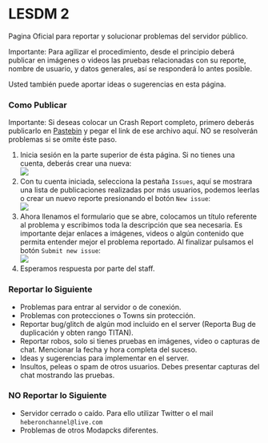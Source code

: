# LESDM 2
Pagina Oficial para reportar y solucionar problemas del servidor público.

Importante: Para agilizar el procedimiento, desde el principio deberá publicar en imágenes o videos las pruebas relacionadas con su reporte, nombre de usuario, y datos generales, así se responderá lo antes posible.

Usted también puede aportar ideas o sugerencias en esta página.


### Como Publicar

Importante: Si deseas colocar un Crash Report completo, primero deberás publicarlo en [Pastebin]( http://pastebin.com/) y pegar el link de ese archivo aquí. NO se resolverán problemas si se omite éste paso.

1. Inicia sesión en la parte superior de ésta página. Si no tienes una cuenta, deberás crear una nueva:  
  ![](http://i.imgur.com/2IxfNHk.png)
1. Con tu cuenta iniciada, selecciona la pestaña `Issues`, aquí se mostrara una lista de publicaciones realizadas por más usuarios, podemos leerlas o crear un nuevo reporte presionando el botón `New issue`:  
  ![](http://i.imgur.com/Wj9LHXy.png)
1. Ahora llenamos el formulario que se abre, colocamos un título referente al problema y escribimos toda la descripción que sea necesaria. Es importante dejar enlaces a imágenes, videos o algún contenido que permita entender mejor el problema reportado. Al finalizar pulsamos el botón `Submit new issue`:  
  ![](http://i.imgur.com/PMUChOA.png)
1. Esperamos respuesta por parte del staff. 


### Reportar lo Siguiente

* Problemas para entrar al servidor o de conexión.
* Problemas con protecciones o Towns sin protección.
* Reportar bug/glitch de algún mod incluido en el server (Reporta Bug de duplicación y obten rango TITAN).
* Reportar robos, solo si tienes pruebas en imágenes, video o capturas de chat. Mencionar la fecha y hora completa del suceso.
* Ideas y sugerencias para implementar en el server.
* Insultos, peleas o spam de otros usuarios. Debes presentar capturas del chat mostrando las pruebas.


### NO Reportar lo Siguiente

* Servidor cerrado o caído. Para ello utilizar Twitter o el mail `heberonchannel@live.com`
* Problemas de otros Modapcks diferentes.
